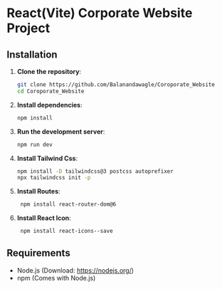 # React(Vite) Corporate Website Project
 
## Installation
 
1. **Clone the repository**:
    ```sh
    git clone https://github.com/Balanandawagle/Coroporate_Website
    cd Coroporate_Website
    ```
 
2. **Install dependencies**:
    ```sh
    npm install
    ```
 
3. **Run the development server**:
    ```sh
    npm run dev
    ```
 
4. **Install Tailwind Css**:
    ```sh
    npm install -D tailwindcss@3 postcss autoprefixer
    npx tailwindcss init -p
    ```

5.  **Install Routes**:
    ```sh
     npm install react-router-dom@6
    ```
    
6. **Install React Icon**:
      ```sh
       npm install react-icons--save
    ```
 
## Requirements
- Node.js (Download: https://nodejs.org/)
- npm (Comes with Node.js)
